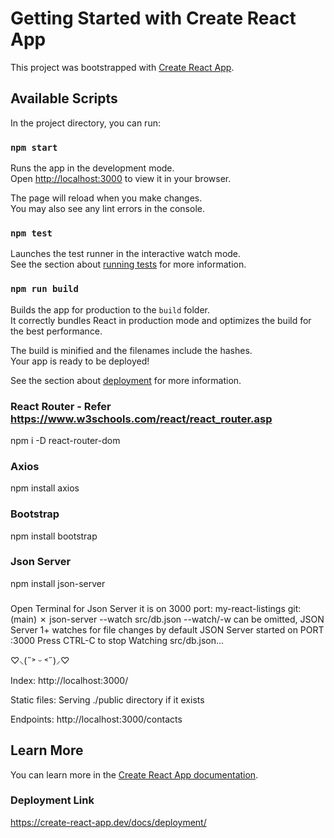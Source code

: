 # Getting Started with Create React App

This project was bootstrapped with [Create React App](https://github.com/facebook/create-react-app).

## Available Scripts

In the project directory, you can run:

### `npm start`

Runs the app in the development mode.\
Open [http://localhost:3000](http://localhost:3000) to view it in your browser.

The page will reload when you make changes.\
You may also see any lint errors in the console.

### `npm test`

Launches the test runner in the interactive watch mode.\
See the section about [running tests](https://facebook.github.io/create-react-app/docs/running-tests) for more information.

### `npm run build`

Builds the app for production to the `build` folder.\
It correctly bundles React in production mode and optimizes the build for the best performance.

The build is minified and the filenames include the hashes.\
Your app is ready to be deployed!

See the section about [deployment](https://facebook.github.io/create-react-app/docs/deployment) for more information.


### React Router  - Refer https://www.w3schools.com/react/react_router.asp
npm i -D react-router-dom 

### Axios
npm install axios

### Bootstrap
npm install bootstrap

### Json Server
npm install json-server

### 
Open Terminal for Json Server it is on 3000 port:
my-react-listings git:(main) ✗ json-server --watch src/db.json 
--watch/-w can be omitted, JSON Server 1+ watches for file changes by default
JSON Server started on PORT :3000
Press CTRL-C to stop
Watching src/db.json...

♡⸜(˶˃ ᵕ ˂˶)⸝♡

Index:
http://localhost:3000/

Static files:
Serving ./public directory if it exists

Endpoints:
http://localhost:3000/contacts


## Learn More

You can learn more in the [Create React App documentation](https://facebook.github.io/create-react-app/docs/getting-started).

### Deployment Link 
https://create-react-app.dev/docs/deployment/
